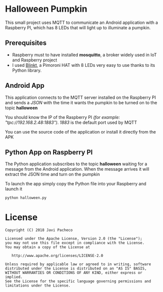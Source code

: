 # Halloween Pumpkin

This small project uses MQTT to communicate an Android application with a Raspberry PI, which has 8 LEDs that will light up to illuminate a pumpkin.

## Prerequisites

* Raspberry must to have installed **mosquitto**, a broker widely used in IoT and Raspberry project
* I used [Blinkt](https://shop.pimoroni.com/products/blinkt), a Pimoroni HAT with 8 LEDs very easy to use thanks to its Python library.

## Android App

This application connects to the MQTT server installed on the Raspberry PI and sends a *JSON* with the time it wants the pumpkin to be turned on to the topic **halloween**

You should know the IP of the Raspberry PI *(for example: "tpc://192.168.2.48:1883")*. *1883* is the default port used by MQTT

You can use the source code of the application or install it directly from the APK

## Python App on Raspberry PI

The Python application subscribes to the topic **halloween** waiting for a message from the Android application. When the message arrives it will extract the JSON time and turn on the pumpkin

To launch the app simply copy the Python file into your Raspberry and launch it

    python halloween.py

# License

    Copyright (C) 2018 Javi Pacheco

    Licensed under the Apache License, Version 2.0 (the "License");
    you may not use this file except in compliance with the License.
    You may obtain a copy of the License at

       http://www.apache.org/licenses/LICENSE-2.0

    Unless required by applicable law or agreed to in writing, software
    distributed under the License is distributed on an "AS IS" BASIS,
    WITHOUT WARRANTIES OR CONDITIONS OF ANY KIND, either express or implied.
    See the License for the specific language governing permissions and
    limitations under the License.
